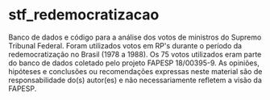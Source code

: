 # stf_redemocratizacao
Banco de dados e código para a análise dos votos de ministros do Supremo Tribunal Federal. 
Foram utilizados votos em RP's durante o período da redemocratização no Brasil (1978 a 1988).
Os 75 votos utilizados eram parte do banco de dados coletado pelo projeto FAPESP 18/00395-9.
As opiniões, hipóteses e conclusões ou recomendações expressas neste material são de responsabilidade do(s) autor(es) e não necessariamente refletem a visão da FAPESP.
